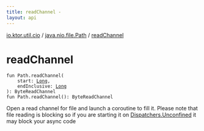 ```yaml
---
title: readChannel - 
layout: api
---
```


<div class='api-docs-breadcrumbs'><a href="../index.html">io.ktor.util.cio</a> / <a href="index.html">java.nio.file.Path</a> / <a href="./read-channel.html">readChannel</a></div>

# readChannel

<div class="signature"><code><span class="keyword">fun </span><span class="identifier">Path</span><span class="symbol">.</span><span class="identifier">readChannel</span><span class="symbol">(</span><br/>&nbsp;&nbsp;&nbsp;&nbsp;<span class="parameterName" id="io.ktor.util.cio$readChannel(java.nio.file.Path, kotlin.Long, kotlin.Long)/start">start</span><span class="symbol">:</span>&nbsp;<a href="https://kotlinlang.org/api/latest/jvm/stdlib/kotlin/-long/index.html"><span class="identifier">Long</span></a><span class="symbol">, </span><br/>&nbsp;&nbsp;&nbsp;&nbsp;<span class="parameterName" id="io.ktor.util.cio$readChannel(java.nio.file.Path, kotlin.Long, kotlin.Long)/endInclusive">endInclusive</span><span class="symbol">:</span>&nbsp;<a href="https://kotlinlang.org/api/latest/jvm/stdlib/kotlin/-long/index.html"><span class="identifier">Long</span></a><br/><span class="symbol">)</span><span class="symbol">: </span><span class="identifier">ByteReadChannel</span></code></div>

<div class="signature"><code><span class="keyword">fun </span><span class="identifier">Path</span><span class="symbol">.</span><span class="identifier">readChannel</span><span class="symbol">(</span><span class="symbol">)</span><span class="symbol">: </span><span class="identifier">ByteReadChannel</span></code></div>

Open a read channel for file and launch a coroutine to fill it.
Please note that file reading is blocking so if you are starting it on <a href="#">Dispatchers.Unconfined</a> it may block
your async code

